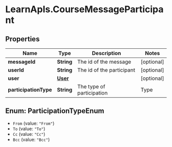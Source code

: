 # LearnApIs.CourseMessageParticipant

## Properties
Name | Type | Description | Notes
------------ | ------------- | ------------- | -------------
**messageId** | **String** | The id of the message | [optional] 
**userId** | **String** | The id of the participant | [optional] 
**user** | [**User**](User.md) |  | [optional] 
**participationType** | **String** | The type of participation   | Type      | Description  | --------- | --------- | | From | Sender user from the message | | To | The to or recipient user of the message | | Cc | The cc user of the message | | Bcc | The bcc user of the message |  | [optional] 

<a name="ParticipationTypeEnum"></a>
## Enum: ParticipationTypeEnum

* `From` (value: `"From"`)
* `To` (value: `"To"`)
* `Cc` (value: `"Cc"`)
* `Bcc` (value: `"Bcc"`)

